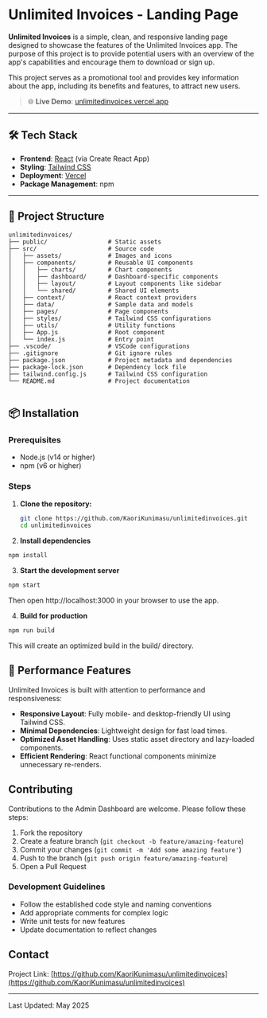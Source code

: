# Unlimited Invoices - Landing Page

**Unlimited Invoices** is a simple, clean, and responsive landing page designed to showcase the features of the Unlimited Invoices app. The purpose of this project is to provide potential users with an overview of the app's capabilities and encourage them to download or sign up.

This project serves as a promotional tool and provides key information about the app, including its benefits and features, to attract new users.

> 🌐 **Live Demo**: [unlimitedinvoices.vercel.app](https://unlimitedinvoices.vercel.app)

---



## 🛠️ Tech Stack

- **Frontend**: [React](https://reactjs.org/) (via Create React App)
- **Styling**: [Tailwind CSS](https://tailwindcss.com/)
- **Deployment**: [Vercel](https://vercel.com/)
- **Package Management**: npm

---

## 📁 Project Structure

```plaintext
unlimitedinvoices/
├── public/                 # Static assets
├── src/                    # Source code
│   ├── assets/             # Images and icons
│   ├── components/         # Reusable UI components
│   │   ├── charts/         # Chart components
│   │   ├── dashboard/      # Dashboard-specific components
│   │   ├── layout/         # Layout components like sidebar
│   │   └── shared/         # Shared UI elements
│   ├── context/            # React context providers
│   ├── data/               # Sample data and models
│   ├── pages/              # Page components
│   ├── styles/             # Tailwind CSS configurations
│   ├── utils/              # Utility functions
│   ├── App.js              # Root component
│   └── index.js            # Entry point
├── .vscode/                # VSCode configurations
├── .gitignore              # Git ignore rules
├── package.json            # Project metadata and dependencies
├── package-lock.json       # Dependency lock file
├── tailwind.config.js      # Tailwind CSS configuration
└── README.md               # Project documentation


```

## 📦 Installation

### Prerequisites

- Node.js (v14 or higher)
- npm (v6 or higher)

### Steps

1. **Clone the repository:**

   ```bash
   git clone https://github.com/KaoriKunimasu/unlimitedinvoices.git
   cd unlimitedinvoices
2. **Install dependencies**

```bash
npm install

```

3. **Start the development server**

```bash
npm start
```
Then open http://localhost:3000 in your browser to use the app.

4. **Build for production**
```bash
npm run build
```
This will create an optimized build in the build/ directory.

## 🚦 Performance Features

Unlimited Invoices is built with attention to performance and responsiveness:

- **Responsive Layout**: Fully mobile- and desktop-friendly UI using Tailwind CSS.
- **Minimal Dependencies**: Lightweight design for fast load times.
- **Optimized Asset Handling**: Uses static asset directory and lazy-loaded components.
- **Efficient Rendering**: React functional components minimize unnecessary re-renders.
## Contributing

Contributions to the Admin Dashboard are welcome. Please follow these steps:

1. Fork the repository
2. Create a feature branch (`git checkout -b feature/amazing-feature`)
3. Commit your changes (`git commit -m 'Add some amazing feature'`)
4. Push to the branch (`git push origin feature/amazing-feature`)
5. Open a Pull Request

### Development Guidelines

* Follow the established code style and naming conventions
* Add appropriate comments for complex logic
* Write unit tests for new features
* Update documentation to reflect changes

## Contact

Project Link: [https://github.com/KaoriKunimasu/unlimitedinvoices](https://github.com/KaoriKunimasu/unlimitedinvoices)

---

Last Updated: May 2025


